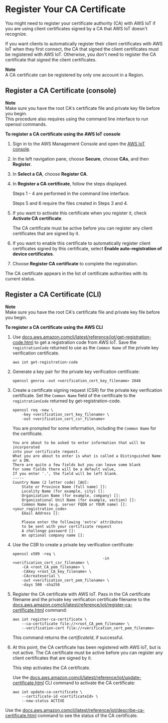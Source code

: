 # Register Your CA Certificate<a name="register-CA-cert"></a>

You might need to register your certificate authority \(CA\) with AWS IoT if you are using client certificates signed by a CA that AWS IoT doesn't recognize\.

If you want clients to automatically register their client certificates with AWS IoT when they first connect, the CA that signed the client certificates must be registered with AWS IoT\. Otherwise, you don't need to register the CA certificate that signed the client certificates\.

**Note**  
A CA certificate can be registered by only one account in a Region\.

## Register a CA Certificate \(console\)<a name="register-CA-cert-console"></a>

**Note**  
Make sure you have the root CA's certificate file and private key file before you begin\.  
This procedure also requires using the command line interface to run openssl commands\.

**To register a CA certificate using the AWS IoT console**

1. Sign in to the AWS Management Console and open the [AWS IoT console](https://console.aws.amazon.com/iot/home)\.

1. In the left navigation pane, choose **Secure**, choose **CAs**, and then **Register**\.

1. In **Select a CA**, choose **Register CA**\.

1. In **Register a CA certificate**, follow the steps displayed\.

   Steps 1 \- 4 are performed in the command line interface\.

   Steps 5 and 6 require the files created in Steps 3 and 4\.

1. If you want to activate this certificate when you register it, check **Activate CA certificate**\.

   The CA certificate must be active before you can register any client certificates that are signed by it\.

1. If you want to enable this certificate to automatically register client certificates signed by this certificate, select **Enable auto\-registration of device certificates**\.

1. Choose **Register CA certificate** to complete the registration\.

The CA certificate appears in the list of certificate authorities with its current status\.

## Register a CA Certificate \(CLI\)<a name="register-CA-cert-cli"></a>

**Note**  
Make sure you have the root CA's certificate file and private key file before you begin\.

**To register a CA certificate using the AWS CLI**

1. Use [docs.aws.amazon.comcli/latest/reference/iot/get-registration-code.html](docs.aws.amazon.comcli/latest/reference/iot/get-registration-code.html) to get a registration code from AWS IoT\. Save the `registrationCode` returned to use as the `Common Name` of the private key verification certificate\.

   ```
   aws iot get-registration-code
   ```

1. Generate a key pair for the private key verification certificate:

   ```
   openssl genrsa -out <verification_cert_key_filename> 2048
   ```

1. Create a certificate signing request \(CSR\) for the private key verification certificate\. Set the `Common Name` field of the certificate to the `registrationCode` returned by get\-registration\-code\.

   ```
   openssl req -new \
       -key <verification_cert_key_filename> \
       -out <verification_cert_csr_filename>
   ```

   You are prompted for some information, including the `Common Name` for the certificate\.

   ```
   You are about to be asked to enter information that will be incorporated
   into your certificate request.
   What you are about to enter is what is called a Distinguished Name or a DN.
   There are quite a few fields but you can leave some blank
   For some fields there will be a default value,
   If you enter '.', the field will be left blank.
   -----
   Country Name (2 letter code) [AU]:
       State or Province Name (full name) []:
       Locality Name (for example, city) []:
       Organization Name (for example, company) []:
       Organizational Unit Name (for example, section) []:
       Common Name (e.g. server FQDN or YOUR name) []:<your_registration_code>
       Email Address []:
   
       Please enter the following 'extra' attributes
       to be sent with your certificate request
       A challenge password []:
       An optional company name []:
   ```

1. Use the CSR to create a private key verification certificate:

   ```
   openssl x509 -req \
                                           -in <verification_cert_csr_filename> \
       -CA <root_CA_pem_filename> \
       -CAkey <root_CA_key_filename> \
       -CAcreateserial \
       -out <verification_cert_pem_filename> \
       -days 500 -sha256
   ```

1. Register the CA certificate with AWS IoT\. Pass in the CA certificate filename and the private key verification certificate filename to the [docs.aws.amazon.comcli/latest/reference/iot/register-ca-certificate.html](docs.aws.amazon.comcli/latest/reference/iot/register-ca-certificate.html) command:

   ```
   aws iot register-ca-certificate \
       --ca-certificate file://<root_CA_pem_filename> \
       --verification-cert file://<verification_cert_pem_filename>
   ```

   This command returns the *certificateId*, if successful\.

1. At this point, the CA certificate has been registered with AWS IoT, but is not active\. The CA certificate must be active before you can register any client certificates that are signed by it\.

   This step activates the CA certificate\.

   Use the [docs.aws.amazon.comcli/latest/reference/iot/update-certificate.html](docs.aws.amazon.comcli/latest/reference/iot/update-certificate.html) CLI command to activate the CA certificate:

   ```
   aws iot update-ca-certificate \
       --certificate-id <certificateId> \
       --new-status ACTIVE
   ```

Use the [docs.aws.amazon.comcli/latest/reference/iot/describe-ca-certificate.html](docs.aws.amazon.comcli/latest/reference/iot/describe-ca-certificate.html) command to see the status of the CA certificate\.